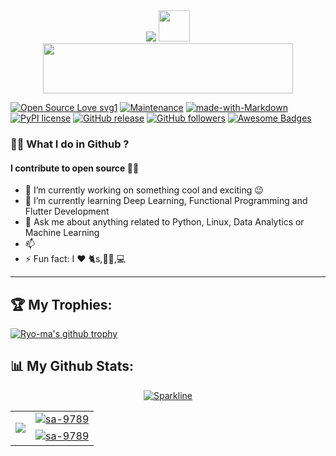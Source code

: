 <div align="center">  <span><img src="https://user-images.githubusercontent.com/64016811/146664953-260f23f4-4e60-4775-abce-c1e04d3330bd.gif"> <img height="50" width="50" src="https://media.tenor.com/images/39b5909d8eb12e62d6b0926a39d9c4b5/tenor.gif" ></span></h1></div>



<div align="center"><img height="80" width="400" src="https://i.pinimg.com/originals/88/81/44/8881444f23794650da1fe33c1bed39e0.gif"></div>







[![Open Source Love svg1](https://badges.frapsoft.com/os/v1/open-source.svg?v=103)](https://github.com/ellerbrock/open-source-badges/)
[![Maintenance](https://img.shields.io/badge/Maintained%3F-yes-green.svg)](https://GitHub.com/Naereen/StrapDown.js/graphs/commit-activity)
[![made-with-Markdown](https://img.shields.io/badge/Made%20with-Markdown-1f425f.svg)](http://commonmark.org)
[![PyPI license](https://img.shields.io/pypi/l/ansicolortags.svg)](https://pypi.python.org/pypi/ansicolortags/)
[![GitHub release](https://img.shields.io/github/release/Naereen/StrapDown.js.svg)](https://GitHub.com/Naereen/StrapDown.js/releases/)
[![GitHub followers](https://img.shields.io/github/followers/MainakRepositor.svg?style=social&label=Follow&maxAge=2592000)](https://github.com/sa-9789?tab=followers)
[![Awesome Badges](https://img.shields.io/badge/coding-awesome-green.svg)](https://github.com/Naereen/badges)



 
### 🎈🧧 What I do in Github ?

<h4> I contribute to open source 💖🎯</h4>
<ul>
 <li>🔭 I’m currently working on something cool and exciting 😉</li>
 <li>🌱 I’m currently learning Deep Learning, Functional Programming and Flutter Development</li>
 <li>💬 Ask me about anything related to Python, Linux, Data Analytics or Machine Learning</li>
 <li>📫 </li>
 <li>⚡ Fun fact: I ❤️ 🐈s,🎼🎵,💻 </li>
</ul>
<hr>





  
  
<h2>🏆 My Trophies: </h2>

[![Ryo-ma's github trophy](https://github-profile-trophy.vercel.app/?username=sa-9789&theme=darkhub&row=1&column=8)](https://github.com/ryo-ma/github-profile-trophy)
  
<h2>📊 My Github Stats: </h2>
<center>
  
[![Sparkline](https://stars.medv.io/Naereen/badges.svg)](https://stars.medv.io/MainakRepositor/badges)

<table cellpadding="0" cellspacing="0" border="0">
  <tr>
    <td rowspan="2">
      <p align="left"> <a href="https://github.com/sa-9789">
  <img align="center" src="https://github-readme-stats.vercel.app/api/top-langs/?username=sa-9789&langs_count=100&theme=radical" />
</a> </p></td>
    <td><a href="https://github.com/sa-9789">
   <img align="center" src="https://github-readme-stats.vercel.app/api?username=sa-9789&show_icons=true&theme=merko&line_height=33&include_all_commits=true" alt="sa-9789"/>
</a> </td>
  </tr>
  <tr>
    <td><a href="https://github.com/sa-9789">
   <img align="center" src="https://github-readme-streak-stats.herokuapp.com/?user=sa-9789&theme=highcontrast&line_height=20" alt="sa-9789"/>
</a></td> 
  </tr>
  </table>

  

  
 

